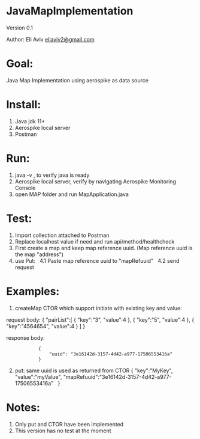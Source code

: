 # JavaMapImplementation

Version 0.1

Author:
Eli Aviv
eliaviv2@gmail.com


Goal:
=========
Java Map Implementation using aerospike as data source

Install:
=========

1. Java jdk 11+
2. Aerospike local server 
3. Postman

Run:
=========

1. java -v , to verify java is ready 
2. Aerospike local server, verify by navigating Aerospike Monitoring Console 
3. open MAP folder and run MapApplication.java

Test:
=========

1. Import collection attached to Postman
2. Replace localhost value if need and run api/method/healthcheck
3. First create a map and keep map reference uuid. (Map reference uuid is the map "address")
4. use Put: 
  4.1 Paste map reference uuid to "mapRefuuid"
  4.2 send request

Examples:
=========
1. createMap
CTOR which support initiate with existing key and value:

request body:
				{
					"pairList":[
						{
							"key":"3",
							"value":4
						},
						{
							"key":"5",
							"value":4
						},
						{
							"key":"4564654",
							"value":4
						}
					]
				}

response body:
			
				{
				    "uuid": "3e16142d-3157-4d42-a977-17506553416a"
				}


2. put:
same uuid is used as returned from CTOR
				{
					"key":"MyKey",
					"value":"myValue",
					"mapRefuuid":"3e16142d-3157-4d42-a977-17506553416a"   
				}



Notes:
=========
1. Only put and CTOR have been implemented
2. This version has no test at the moment 
